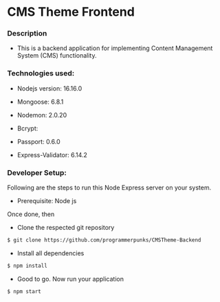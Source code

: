 # CMS Theme Frontend

### Description

- This is a backend application for implementing Content Management System (CMS) functionality.

### Technologies used:


- Nodejs version: 16.16.0

- Mongoose: 6.8.1

- Nodemon: 2.0.20

- Bcrypt: 

- Passport: 0.6.0

- Express-Validator: 6.14.2


### Developer Setup:

Following are the steps to run this Node Express server on your system.

- Prerequisite: Node js

Once done, then

- Clone the respected git repository

```sh
$ git clone https://github.com/programmerpunks/CMSTheme-Backend
```

- Install all dependencies

```sh
$ npm install
```

- Good to go. Now run your application

```sh
$ npm start
```